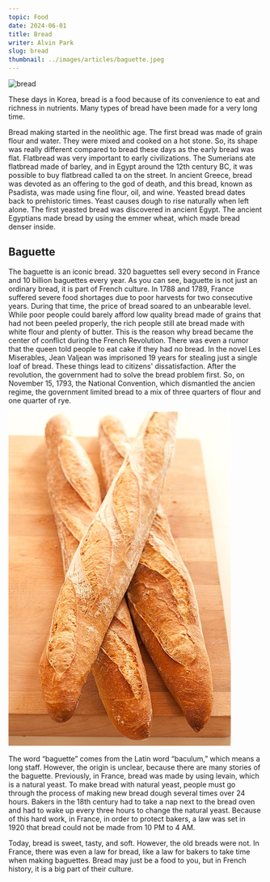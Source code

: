 ```yaml
---
topic: Food
date: 2024-06-01
title: Bread
writer: Alvin Park
slug: bread
thumbnail: ../images/articles/baguette.jpeg
---
```

![bread](https://gospeakserbian.com/wp-content/uploads/2023/08/Untitled-design-47.jpg)

These days in Korea, bread is a food because of its convenience to eat and richness in nutrients. Many types of bread have been made for a very long time. 

Bread making started in the neolithic age. The first bread was made of grain flour and water. They were mixed and cooked on a hot stone. So, its shape was really different compared to bread these days as the early bread was flat. Flatbread was very important to early civilizations. The Sumerians ate flatbread made of barley, and in Egypt around the 12th century BC, it was possible to buy flatbread called ta on the street. In ancient Greece, bread was devoted as an offering to the god of death, and this bread, known as Psadista, was made using fine flour, oil, and wine. Yeasted bread dates back to prehistoric times. Yeast causes dough to rise naturally when left alone. The first yeasted bread was discovered in ancient Egypt. The ancient Egyptians made bread by using the emmer wheat, which made bread denser inside.

## Baguette
The baguette is an iconic bread. 320 baguettes sell every second in France and 10 billion baguettes every year. As you can see, baguette is not just an ordinary bread, it is part of French culture. In 1788 and 1789, France suffered severe food shortages due to poor harvests for two consecutive years. During that time, the price of bread soared to an unbearable level. While poor people could barely afford low quality bread made of grains that had not been peeled properly, the rich people still ate bread made with white flour and plenty of butter. This is the reason why bread became the center of conflict during the French Revolution. There was even a rumor that the queen told people to eat cake if they had no bread. In the novel Les Miserables, Jean Valjean was imprisoned 19 years for stealing just a single loaf of bread. These things lead to citizens' dissatisfaction. After the revolution, the government had to solve the bread problem first. So, on November 15, 1793, the National Convention, which dismantled the ancien regime, the government limited bread to a mix of three quarters of flour and one quarter of rye. 

![baguette](../images/articles/baguette.jpeg)

The word “baguette” comes from the Latin word “baculum,” which means a long staff. However, the origin is unclear, because there are many stories of the baguette. Previously, in France, bread was made by using levain, which is a natural yeast. To make bread with natural yeast, people must go through the process of making new bread dough several times over 24 hours. Bakers in the 18th century had to take a nap next to the bread oven and had to wake up every three hours to change the natural yeast. Because of this hard work, in France, in order to protect bakers, a law was set in 1920 that bread could not be made from 10 PM to 4 AM.

Today, bread is sweet, tasty, and soft. However, the old breads were not. In France, there was even a law for bread, like a law for bakers to take time when making baguettes. Bread may just be a food to you, but in French history, it is a big part of their culture.